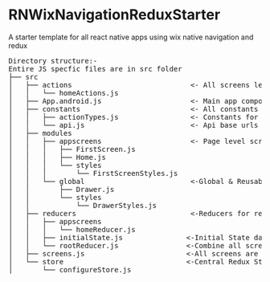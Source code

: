 # RNWixNavigationReduxStarter
A starter template for all react native apps using wix native navigation and redux  
<pre>
Directory structure:-  
Entire JS specfic files are in src folder  
├── src  
│   ├── actions                            <- All screens level actions defined here  
│   │   └── homeActions.js   
│   ├── App.android.js                     <- Main app component containing Core Navigation Flow  
│   ├── constants                          <- All constants defined here   
│   │   ├── actionTypes.js                 <- Constants for actions defined here   
│   │   └── api.js                         <- Api base urls to be defined here    
│   ├── modules    
│   │   ├── appscreens                     <- Page level screens     
│   │   │   ├── FirstScreen.js    
│   │   │   ├── Home.js    
│   │   │   └── styles    
│   │   │       └── FirstScreenStyles.js   
│   │   └── global                         <-Global & Reusable Components    
│   │       ├── Drawer.js    
│   │       └── styles    
│   │           └── DrawerStyles.js    
│   ├── reducers                           <-Reducers for redux    
│   │   ├── appscreens    
│   │   │   └── homeReducer.js    
│   │   ├── initialState.js               <-Initial State data for redux     
│   │   └── rootReducer.js                <-Combine all screen level reducers here    
│   ├── screens.js                        <-All screens are defined here     
│   └── store                             <-Central Redux Store      
│       └── configureStore.js     
</pre>
